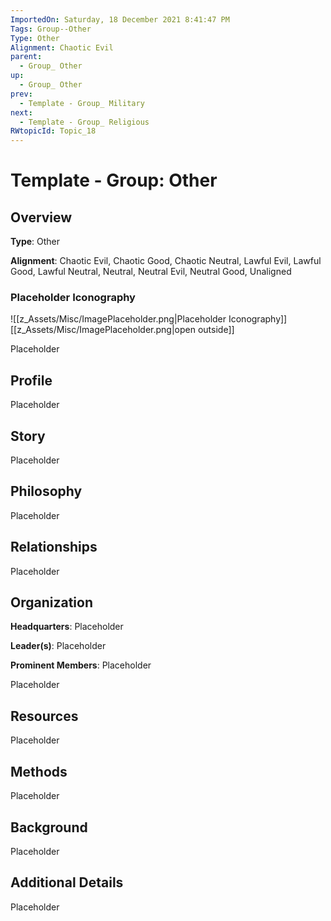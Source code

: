 ```yaml
---
ImportedOn: Saturday, 18 December 2021 8:41:47 PM
Tags: Group--Other
Type: Other
Alignment: Chaotic Evil
parent:
  - Group_ Other
up:
  - Group_ Other
prev:
  - Template - Group_ Military
next:
  - Template - Group_ Religious
RWtopicId: Topic_18
---
```

# Template - Group: Other
## Overview
**Type**: Other

**Alignment**: Chaotic Evil, Chaotic Good, Chaotic Neutral, Lawful Evil, Lawful Good, Lawful Neutral, Neutral, Neutral Evil, Neutral Good, Unaligned

### Placeholder Iconography
![[z_Assets/Misc/ImagePlaceholder.png|Placeholder Iconography]]
[[z_Assets/Misc/ImagePlaceholder.png|open outside]]

Placeholder

## Profile
Placeholder

## Story
Placeholder

## Philosophy
Placeholder

## Relationships
Placeholder

## Organization
**Headquarters**: Placeholder

**Leader(s)**: Placeholder

**Prominent Members**: Placeholder

Placeholder

## Resources
Placeholder

## Methods
Placeholder

## Background
Placeholder

## Additional Details
Placeholder

